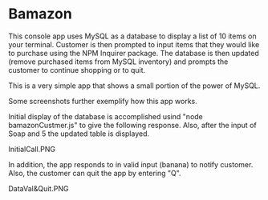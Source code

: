 # Bamazon
This console app uses MySQL as a database to display a list of 10 items on your terminal.  Customer is then prompted to input items that they would like to purchase using the NPM Inquirer package.
The database is then updated (remove purchased items from MySQL inventory) and prompts the customer to continue shopping or to quit.

This is a very simple app that shows a small portion of the power of MySQL.

Some screenshots further exemplify how this app works.

Initial display of the database is accomplished usind "node bamazonCustmer.js" to give the following response.
Also, after the input of Soap and 5 the updated table is displayed.

InitialCall.PNG

In addition, the app responds to in valid input (banana) to notify customer.
Also, the customer can quit the app by entering "Q".

DataVal&Quit.PNG